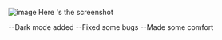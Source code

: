 ![image](https://github.com/Positiveoo1/Bouncing-game/assets/106428934/62407a1f-82fe-4234-a31e-62b646b78096)
Here 's the screenshot


--Dark mode added
--Fixed some bugs
--Made some comfort
